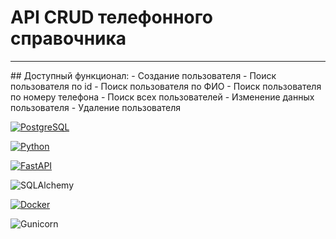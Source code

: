 <h1>API CRUD телефонного справочника</h1>
<hr>
## Доступный функционал:
- Создание пользователя
- Поиск пользователя по id
- Поиск пользователя по ФИО
- Поиск пользователя по номеру телефона
- Поиск всех пользователей
- Изменение данных пользователя
- Удаление пользователя




[![PostgreSQL](https://img.shields.io/badge/PostgreSQL-336791?style=for-the-badge&logo=postgresql&logoColor=white)](https://www.postgresql.org/)


[![Python](https://img.shields.io/badge/Python-3776AB?style=for-the-badge&logo=python&logoColor=white)](https://www.python.org/)




[![FastAPI](https://img.shields.io/badge/FastAPI-005571?style=for-the-badge&logo=fastapi)](https://fastapi.tiangolo.com/)



![SQLAlchemy](https://img.shields.io/badge/SQLAlchemy-red?style=for-the-badge&logo=sqlalchemy&logoColor=white)



[![Docker](https://img.shields.io/badge/Docker-blue?style=for-the-badge&logo=docker&logoColor=white)](https://www.docker.com/)


![Gunicorn](https://img.shields.io/badge/Gunicorn-blue?style=for-the-badge&logo=gunicorn&logoColor=white)
